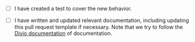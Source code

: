 <!--

Thank you for your contribution!

To keep this project of high quality, please make sure to tick all the
following boxes before sending your pull request.

Your pull request will automatically have its tests run and spelling checked,
but if you would like to run these checks locally, you can do so:

Run your tests locally with:

    nix-build channel/tests && ./result
    nix-build tests && ./result

Check the spelling of your documentation with codespell:

    git ls-files | nix-shell -p findutils codespell --run "xargs codespell -q 2"

Reformat your changes with nixfmt:

    git ls-files | grep '.nix$' | nix-shell -p findutils nixfmt --run "xargs nixfmt"

-->

- [ ] I have created a test to cover the new behavior.
- [ ] I have written and updated relevant documentation, including updating this
      pull request template if necessary. Note that we try to follow the
      [Divio documentation](https://documentation.divio.com/) of documentation.

